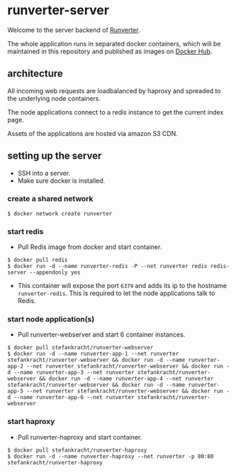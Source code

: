 # runverter-server

Welcome to the server backend of [Runverter](http://runverter.io).

The whole application runs in separated docker containers, which will be maintained in this repository and published as images on [Docker Hub](https://hub.docker.com/r/stefankracht/).

## architecture

All incoming web requests are loadbalanced by haproxy and spreaded to the underlying node containers.

The node applications connect to a redis instance to get the current index page. 

Assets of the applications are hosted via amazon S3 CDN.

## setting up the server

- SSH into a server.
- Make sure docker is installed. 

### create a shared network

```shell
$ docker network create runverter
```

### start redis

- Pull Redis image from docker and start container.
```shell
$ docker pull redis
$ docker run -d --name runverter-redis -P --net runverter redis redis-server --appendonly yes
```
- This container will expose the port ```6379``` and adds its ip to the hostname ```runverter-redis```. This is required to let the node applications talk to Redis.

### start node application(s)

- Pull runverter-webserver and start 6 container instances.
```shell
$ docker pull stefankracht/runverter-webserver
$ docker run -d --name runverter-app-1 --net runverter stefankracht/runverter-webserver && docker run -d --name runverter-app-2 --net runverter stefankracht/runverter-webserver && docker run -d --name runverter-app-3 --net runverter stefankracht/runverter-webserver && docker run -d --name runverter-app-4 --net runverter stefankracht/runverter-webserver && docker run -d --name runverter-app-5 --net runverter stefankracht/runverter-webserver && docker run -d --name runverter-app-6 --net runverter stefankracht/runverter-webserver
```

### start haproxy

- Pull runverter-haproxy and start container.
```shell
$ docker pull stefankracht/runverter-haproxy
$ docker run -d --name runverter-haproxy --net runverter -p 80:80 stefankracht/runverter-haproxy
```
